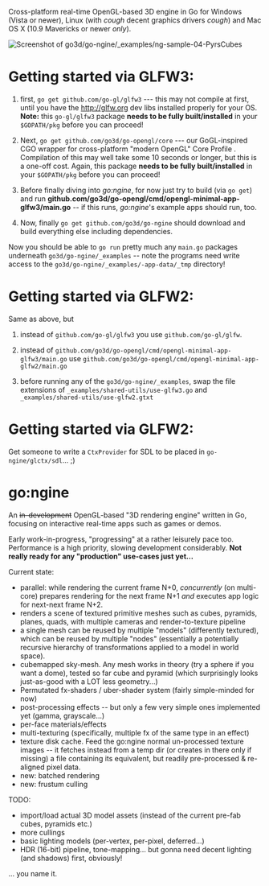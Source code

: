 Cross-platform real-time OpenGL-based 3D engine in Go for Windows (Vista or newer), Linux (with *cough* decent graphics drivers *cough*) and Mac OS X (10.9 Mavericks or newer *only*).

![ Screenshot of go3d/go-ngine/_examples/ng-sample-04-PyrsCubes ](https://dl.dropboxusercontent.com/u/136375/img/screens/go-ngine.png)


Getting started via GLFW3:
==========================

1. first, `go get github.com/go-gl/glfw3` --- this may not compile at first, until you have the http://glfw.org dev libs installed properly for your OS. **Note:** this `go-gl/glfw3` package **needs to be fully built/installed** in your `$GOPATH/pkg` before you can proceed!

2. Next,  `go get github.com/go3d/go-opengl/core` --- our GoGL-inspired CGO wrapper for cross-platform "modern OpenGL" Core Profile . Compilation of this may well take some 10 seconds or longer, but this is a one-off cost. Again, this package **needs to be fully built/installed** in your `$GOPATH/pkg` before you can proceed!

3. Before finally diving into *go:ngine*, for now just try to build (via `go get`) and run **github.com/go3d/go-opengl/cmd/opengl-minimal-app-glfw3/main.go** -- if this runs, *go:ngine*'s example apps should run, too.

4. Now, finally `go get github.com/go3d/go-ngine` should download and build everything else including dependencies.

Now you should be able to `go run` pretty much any `main.go` packages underneath `go3d/go-ngine/_examples` -- note the programs need write access to the `go3d/go-ngine/_examples/-app-data/_tmp` directory!


Getting started via GLFW2:
==========================

Same as above, but

1. instead of `github.com/go-gl/glfw3` you use `github.com/go-gl/glfw`.

3. instead of `github.com/go3d/go-opengl/cmd/opengl-minimal-app-glfw3/main.go` use `github.com/go3d/go-opengl/cmd/opengl-minimal-app-glfw2/main.go`

4. before running any of the `go3d/go-ngine/_examples`, swap the file extensions of `_examples/shared-utils/use-glfw3.go` and `_examples/shared-utils/use-glfw2.gtxt`


Getting started via GLFW2:
==========================

Get someone to write a `CtxProvider` for SDL to be placed in `go-ngine/glctx/sdl`...  ;)


go:ngine
========

An ~~in-development~~ OpenGL-based "3D rendering engine" written in Go, focusing on interactive real-time apps such as games or demos.

Early work-in-progress, "progressing" at a rather leisurely pace too. Performance is a high priority, slowing development considerably. **Not really ready for any "production" use-cases just yet...**

Current state:

- parallel: while rendering the current frame N+0, *concurrently* (on multi-core) prepares rendering for the next frame N+1 *and* executes app logic for next-next frame N+2.
- renders a scene of textured primitive meshes such as cubes, pyramids, planes, quads, with multiple cameras and render-to-texture pipeline
- a single mesh can be reused by multiple "models" (differently textured), which can be reused by multiple "nodes" (essentially a potentially recursive hierarchy of transformations applied to a model in world space).
- cubemapped sky-mesh. Any mesh works in theory (try a sphere if you want a dome), tested so far cube and pyramid (which surprisingly looks just-as-good with a LOT less geometry...)
- Permutated fx-shaders / uber-shader system (fairly simple-minded for now)
- post-processing effects -- but only a few very simple ones implemented yet (gamma, grayscale...)
- per-face materials/effects
- multi-texturing (specifically, multiple fx of the same type in an effect)
- texture disk cache. Feed the go:ngine normal un-processed texture images -- it fetches instead from a temp dir (or creates in there only if missing) a file containing its equivalent, but readily pre-processed & re-aligned pixel data.
- new: batched rendering
- new: frustum culling

TODO:

- import/load actual 3D model assets (instead of the current pre-fab cubes, pyramids etc.)
- more cullings
- basic lighting models (per-vertex, per-pixel, deferred...)
- HDR (16-bit) pipeline, tone-mapping... but gonna need decent lighting (and shadows) first, obviously!

... you name it.
